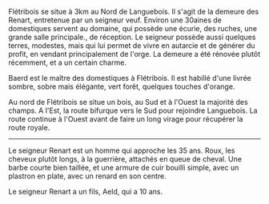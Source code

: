 Flétribois se situe à 3km au Nord de Languebois. Il s'agit de la demeure des Renart, entretenue par un seigneur veuf. Environ une 30aines de domestiques servent au domaine, qui possède une écurie, des ruches, une grande salle principale., de réception. Le seigneur possède aussi quelques terres, modestes, mais qui lui permet de vivre en autarcie et de générer du profit, en vendant principalement de l'orge. La demeure a été rénovée plutôt récemment, et a un certain charme. 

Baerd est le maître des domestiques à Flétribois. Il est habillé d'une livrée sombre, sobre mais élégante, vert forêt, quelques touches d'orange.

Au nord de Flétribois se situe un bois, au Sud et à l'Ouest la majorité des champs. A l'Est, la route bifurque vers le Sud pour rejoindre Languebois. La route continue à l'Ouest avant de faire un long virage pour récupérer la route royale.

------

Le seigneur Renart est un homme qui approche les 35 ans. Roux, les cheveux plutôt longs, à la guerrière, attachés en queue de cheval. Une barbe courte bien taillée, et une armure de cuir bouilli simple, avec un plastron en plate, avec un renard en son centre.



Le seigneur Renart a un fils, Aeld, qui a 10 ans.